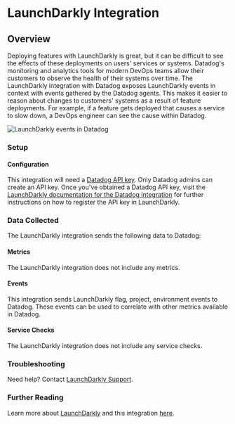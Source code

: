 # LaunchDarkly Integration

## Overview

Deploying features with LaunchDarkly is great, but it can be difficult to see
the effects of these deployments on users' services or systems. Datadog's
monitoring and analytics tools for modern DevOps teams allow their customers to
observe the health of their systems over time. The LaunchDarkly integration with
Datadog exposes LaunchDarkly events in context with events gathered by the
Datadog agents. This makes it easier to reason about changes to customers'
systems as a result of feature deployments. For example, if a feature gets
deployed that causes a service to slow down, a DevOps engineer can see the cause
within Datadog.

![LaunchDarkly events in Datadog][2]

### Setup

#### Configuration

This integration will need a [Datadog API key][1]. Only Datadog admins can
create an API key. Once you've obtained a Datadog API key, visit the
[LaunchDarkly documentation for the Datadog integration][3] for further
instructions on how to register the API key in LaunchDarkly.

### Data Collected

The LaunchDarkly integration sends the following data to Datadog:

#### Metrics

The LaunchDarkly integration does not include any metrics.

#### Events

This integration sends LaunchDarkly flag, project, environment events to
Datadog. These events can be used to correlate with other metrics available in
Datadog.

#### Service Checks

The LaunchDarkly integration does not include any service checks.

### Troubleshooting

Need help? Contact [LaunchDarkly Support][4].

### Further Reading

Learn more about [LaunchDarkly][5] and this integration [here][3].

[1]: https://app.datadoghq.com/account/settings#api
[2]: https://raw.githubusercontent.com/DataDog/integrations-extras/master/launchdarkly/assets/image/ld-datadog-hover.gif
[3]: https://docs.launchdarkly.com/docs/datadog
[4]: https://support.launchdarkly.com/hc/en-us/requests/new
[5]: https://launchdarkly.com
